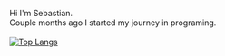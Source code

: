 Hi I'm Sebastian.
<br>
Couple months ago I started my journey in programing.
<br><br>
[![Top Langs](https://github-readme-stats.vercel.app/api/top-langs/?username=sebkozlo)](https://github.com/sebkozlo/github-readme-stats)

